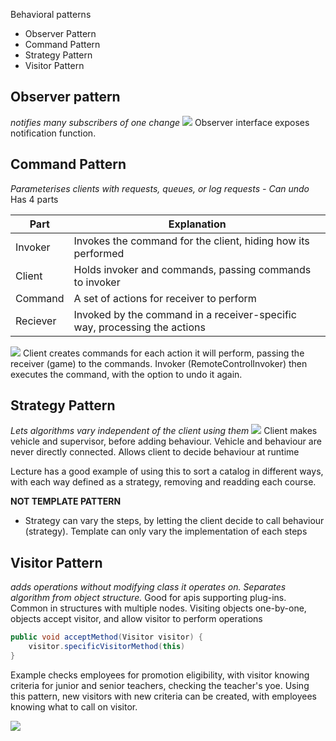 Behavioral patterns
- Observer Pattern
- Command Pattern
- Strategy Pattern
- Visitor Pattern

## Observer pattern
*notifies many subscribers of one change*
![](Pasted%20image%2020231115175615.png)
Observer interface exposes notification function.

## Command Pattern
*Parameterises clients with requests, queues, or log requests - Can undo*
Has 4 parts

| Part     | Explanation                                                               |
| -------- | ------------------------------------------------------------------------- |
| Invoker  | Invokes the command for the client, hiding how its performed              |
| Client   | Holds invoker and commands, passing commands to invoker                                                                          |
| Command  | A set of actions for receiver to perform                                  |
| Reciever | Invoked by the command in a receiver-specific way, processing the actions |

![](Pasted%20image%2020231115181344.png)
Client creates commands for each action it will perform, passing the receiver (game) to the commands. Invoker (RemoteControlInvoker) then executes the command, with the option to undo it again.

## Strategy Pattern
*Lets algorithms vary independent of the client using them*
![](Pasted%20image%2020231115182227.png)
Client makes vehicle and supervisor, before adding behaviour. Vehicle and behaviour are never directly connected.
Allows client to decide behaviour at runtime

Lecture has a good example of using this to sort a catalog in different ways, with each way defined as a strategy, removing and readding each course.

**NOT TEMPLATE PATTERN**
- Strategy can vary the steps, by letting the client decide to call behaviour (strategy). Template can only vary the implementation of each steps

## Visitor Pattern
*adds operations without modifying class it operates on. Separates algorithm from object structure.*
Good for apis supporting plug-ins. Common in structures with multiple nodes.
Visiting objects one-by-one, objects accept visitor, and allow visitor to perform operations
```java
public void acceptMethod(Visitor visitor) {
	visitor.specificVisitorMethod(this)
}
```
Example checks employees for promotion eligibility, with visitor knowing criteria for junior and senior teachers, checking the teacher's yoe.
Using this pattern, new visitors with new criteria can be created, with employees knowing what to call on visitor.

![](Pasted%20image%2020231116112009.png)